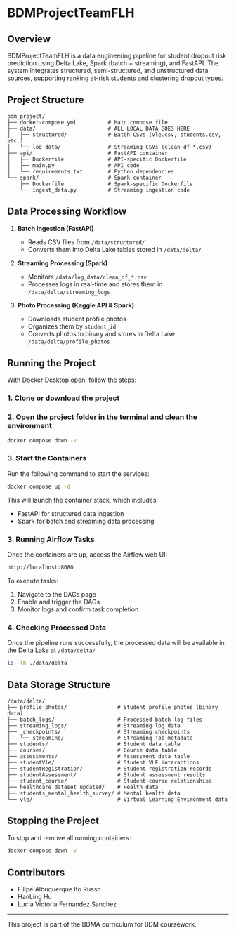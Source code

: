 # BDMProjectTeamFLH

## Overview
BDMProjectTeamFLH is a data engineering pipeline for student dropout risk prediction using Delta Lake, Spark (batch + streaming), and FastAPI. The system integrates structured, semi-structured, and unstructured data sources, supporting ranking at-risk students and clustering dropout types.

## Project Structure
```
bdm_project/
├── docker-compose.yml          # Main compose file
├── data/                       # ALL LOCAL DATA GOES HERE
│   ├── structured/             # Batch CSVs (vle.csv, students.csv, etc.)
│   └── log_data/               # Streaming CSVs (clean_df_*.csv)
├── api/                        # FastAPI container
│   ├── Dockerfile              # API-specific Dockerfile
│   ├── main.py                 # API code
│   └── requirements.txt        # Python dependencies
└── spark/                      # Spark container
    ├── Dockerfile              # Spark-specific Dockerfile
    └── ingest_data.py          # Streaming ingestion code
```

## Data Processing Workflow
1. **Batch Ingestion (FastAPI)**
    - Reads CSV files from `/data/structured/`
    - Converts them into Delta Lake tables stored in `/data/delta/`

2. **Streaming Processing (Spark)**
    - Monitors `/data/log_data/clean_df_*.csv`
    - Processes logs in real-time and stores them in `/data/delta/streaming_logs`

3. **Photo Processing (Kaggle API & Spark)**
    - Downloads student profile photos
    - Organizes them by `student_id`
    - Converts photos to binary and stores in Delta Lake `/data/delta/profile_photos`

## Running the Project

With Docker Desktop open, follow the steps:

### 1. Clone or download the project

### 2. Open the project folder in the terminal and clean the environment
```sh
docker compose down -v
```

### 3. Start the Containers
Run the following command to start the services:
```sh
docker compose up -d
```
This will launch the container stack, which includes:
- FastAPI for structured data ingestion
- Spark for batch and streaming data processing

### 3. Running Airflow Tasks
Once the containers are up, access the Airflow web UI:
```sh
http://localhost:8080
```
To execute tasks:
1. Navigate to the DAGs page
2. Enable and trigger the DAGs
3. Monitor logs and confirm task completion

### 4. Checking Processed Data
Once the pipeline runs successfully, the processed data will be available in the Delta Lake at `/data/delta/`
```sh
ls -lh ./data/delta
```

## Data Storage Structure
```
/data/delta/
├── profile_photos/                # Student profile photos (binary data)
├── batch_logs/                    # Processed batch log files
├── streaming_logs/                # Streaming log data
├── _checkpoints/                  # Streaming checkpoints
│   └── streaming/                 # Streaming job metadata
├── students/                      # Student data table
├── courses/                       # Course data table
├── assessments/                   # Assessment data table
├── studentVle/                    # Student VLE interactions
├── studentRegistration/           # Student registration records
├── studentAssessment/             # Student assessment results
├── student_course/                # Student-course relationships
├── healthcare_dataset_updated/    # Health data
├── students_mental_health_survey/ # Mental health data
└── vle/                           # Virtual Learning Environment data
```

## Stopping the Project
To stop and remove all running containers:
```sh
docker compose down -v
```


## Contributors
- Filipe Albuquerque Ito Russo
- HanLing Hu
- Lucia Victoria Fernandez Sanchez 


---
This project is part of the BDMA curriculum for BDM coursework.

